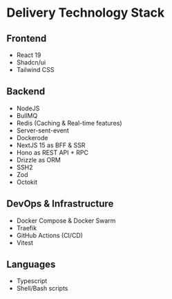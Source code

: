 # Delivery Technology Stack

## Frontend

-   React 19
-   Shadcn/ui
-   Tailwind CSS

## Backend

-   NodeJS
-   BullMQ
-   Redis (Caching & Real-time features)
-   Server-sent-event
-   Dockerode
-   NextJS 15 as BFF & SSR
-   Hono as REST API + RPC
-   Drizzle as ORM
-   SSH2
-   Zod
-   Octokit

## DevOps & Infrastructure

-   Docker Compose & Docker Swarm
-   Traefik
-   GitHub Actions (CI/CD)
-   Vitest

## Languages

-   Typescript
-   Shell/Bash scripts
